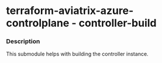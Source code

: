 # terraform-aviatrix-azure-controlplane - controller-build

### Description
This submodule helps with building the controller instance.

